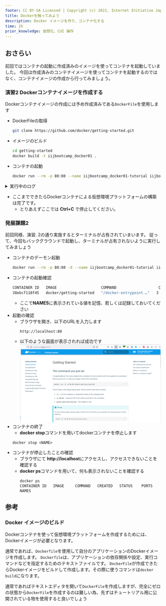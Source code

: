 ```yaml
---
footer: CC BY-SA Licensed | Copyright (c) 2022, Internet Initiative Japan Inc.
title: Dockerを触ってみよう
description: Docker イメージを作り、コンテナ化する
time: 1h
prior_knowledge: 仮想化、CUI 操作
---
```


<header-table/>

## おさらい

前回ではコンテナの起動に作成済みのイメージを使ってコンテナを起動していました。
今回は作成済みのコンテナイメージを使ってコンテナを起動するのではなく、コンテナイメージの作成から行ってみましょう。

### 演習2 Dockerコンテナイメージを作成する

Dockerコンテナイメージの作成には予め作成済みである`DockerFile`を使用します

- DockerFileの取得
  ```bash
  git clone https://github.com/docker/getting-started.git
  ```
- イメージのビルド
  ```bash
  cd getting-started
  docker build -t iijbootcamp_docker01 .
  ```
- コンテナの起動
  ```bash
  docker run --rm -p 80:80 --name iijbootcamp_docker01-tutorial iijbootcamp_docker01
  ```
<details><summary>実行中のログ</summary>

```
/docker-entrypoint.sh: Looking for shell scripts in /docker-entrypoint.d/
/docker-entrypoint.sh: Launching /docker-entrypoint.d/10-listen-on-ipv6-by-default.sh
10-listen-on-ipv6-by-default.sh: info: Getting the checksum of /etc/nginx/conf.d/default.conf
10-listen-on-ipv6-by-default.sh: info: Enabled listen on IPv6 in /etc/nginx/conf.d/default.conf
/docker-entrypoint.sh: Launching /docker-entrypoint.d/20-envsubst-on-templates.sh
/docker-entrypoint.sh: Launching /docker-entrypoint.d/30-tune-worker-processes.sh
/docker-entrypoint.sh: Configuration complete; ready for start up
2022/06/17 04:10:18 [notice] 1#1: using the "epoll" event method
2022/06/17 04:10:18 [notice] 1#1: nginx/1.21.6
2022/06/17 04:10:18 [notice] 1#1: built by gcc 10.3.1 20211027 (Alpine 10.3.1_git20211027)
2022/06/17 04:10:18 [notice] 1#1: OS: Linux 4.18.0-348.2.1.el8_5.x86_64
2022/06/17 04:10:18 [notice] 1#1: getrlimit(RLIMIT_NOFILE): 1048576:1048576
2022/06/17 04:10:18 [notice] 1#1: start worker processes
2022/06/17 04:10:18 [notice] 1#1: start worker process 32
```

</details>

- ここまでできたらDockerコンテナによる仮想環境プラットフォームの構築は完了です。
  - とりあえずここでは **Ctrl+C** で停止してください。

### 発展課題2

前回同様、演習. 2の通り実施するとターミナルが占有されていまいます。
従って、今回もバックグラウンドで起動し、ターミナルが占有されないように実行してみましょう

- コンテナのデーモン起動
  ```bash
  docker run --rm -p 80:80 -d --name iijbootcamp_docker01-tutorial iijbootcamp_docker01
  ```
- コンテナの起動確認
  ```bash
  CONTAINER ID   IMAGE                    COMMAND                   CREATED         STATUS         PORTS                               NAMES
  38ebcf110f45   docker/getting-started   "/docker-entrypoint.…"   3 seconds ago   Up 2 seconds   0.0.0.0:80->80/tcp, :::80->80/tcp   fervent_shaw
  ```
  - ここで**NAMES**に表示されている値を記憶、若しくは記録しておいてください
- 起動の確認
  - ブラウザを開き、以下のURLを入力します
    ```
    http://localhost:80
    ```
  - 以下のような画面が表示されれば成功です
    ![getting-started](./images/getting-started.png)
- コンテナの終了
  - **docker stop**コマンドを用いてdockerコンテナを停止します
  ```
  docker stop <NAME>
  ```
- コンテナが停止したことの確認
  - ブラウザにて **http://localhost**にアクセスし、アクセスできないことを確認する
  - **docker ps**コマンドを用いて、何も表示されないことを確認する
    ```
    docker ps
    CONTAINER ID   IMAGE     COMMAND   CREATED   STATUS    PORTS     NAMES
    ```

## 参考

### Docker イメージのビルド

Dockerコンテナを使って仮想環境プラットフォームを作成するためには、Dockerイメージが必要となります。

通常であれば、`Dockerfile`を使用して自分のアプリケーションのDockerイメージを作成します。
`Dockerfile`は、アプリケーションの依存関係や設定、実行コマンドなどを指定するためのテキストファイルです。
`DockerFile`が作成できたらDockerイメージをビルドして作成します。その際に使うコマンドは`docker build`になります。

通常であればテキストエディタを開いて`DockerFile`を作成しますが、完全にゼロの状態から`DockerFile`を作成するのは難しい為、先ずはチュートリアル用に公開されている物を使用すると良いでしょう

<credit-footer/>
